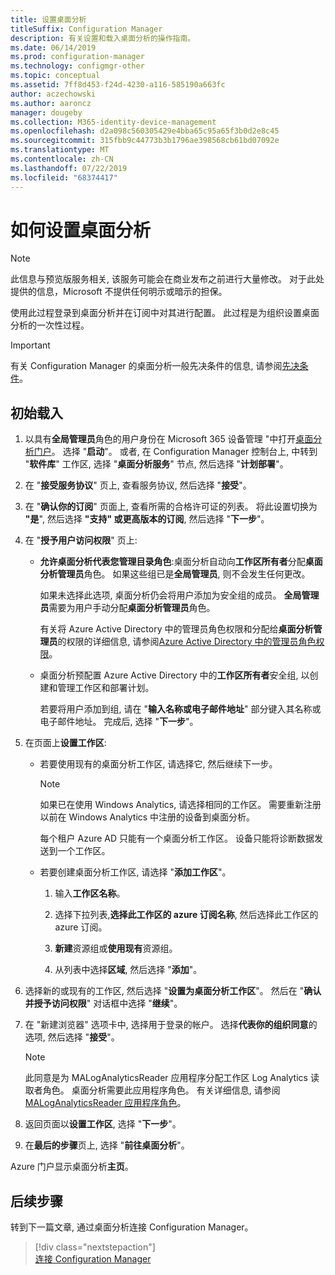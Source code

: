 ```yaml
---
title: 设置桌面分析
titleSuffix: Configuration Manager
description: 有关设置和载入桌面分析的操作指南。
ms.date: 06/14/2019
ms.prod: configuration-manager
ms.technology: configmgr-other
ms.topic: conceptual
ms.assetid: 7ff8d453-f24d-4230-a116-585190a663fc
author: aczechowski
ms.author: aaroncz
manager: dougeby
ms.collection: M365-identity-device-management
ms.openlocfilehash: d2a098c560305429e4bba65c95a65f3b0d2e8c45
ms.sourcegitcommit: 315fbb9c44773b3b1796ae398568cb61bd07092e
ms.translationtype: MT
ms.contentlocale: zh-CN
ms.lasthandoff: 07/22/2019
ms.locfileid: "68374417"
---
```

# <a name="how-to-set-up-desktop-analytics"></a>如何设置桌面分析

> [!Note]  
> 此信息与预览版服务相关, 该服务可能会在商业发布之前进行大量修改。 对于此处提供的信息，Microsoft 不提供任何明示或暗示的担保。  

使用此过程登录到桌面分析并在订阅中对其进行配置。 此过程是为组织设置桌面分析的一次性过程。  


> [!Important]  
> 有关 Configuration Manager 的桌面分析一般先决条件的信息, 请参阅[先决条件](/sccm/desktop-analytics/overview#prerequisites)。  

## <a name="initial-onboarding"></a>初始载入

1. 以具有**全局管理员**角色的用户身份在 Microsoft 365 设备管理 "中打开[桌面分析门户](https://aka.ms/desktopanalytics)。 选择 "**启动**"。 或者, 在 Configuration Manager 控制台上, 中转到 "**软件库**" 工作区, 选择 "**桌面分析服务**" 节点, 然后选择 "**计划部署**"。

2. 在 "**接受服务协议**" 页上, 查看服务协议, 然后选择 "**接受**"。  

3. 在 "**确认你的订阅**" 页面上, 查看所需的合格许可证的列表。 将此设置切换为 **"是**", 然后选择 **"支持" 或更高版本的订阅**, 然后选择 "**下一步**"。  

4. 在 "**授予用户访问权限**" 页上:

    - **允许桌面分析代表您管理目录角色**:桌面分析自动向**工作区所有者**分配**桌面分析管理员**角色。 如果这些组已是**全局管理员**, 则不会发生任何更改。

        如果未选择此选项, 桌面分析仍会将用户添加为安全组的成员。 **全局管理员**需要为用户手动分配**桌面分析管理员**角色。   

        有关将 Azure Active Directory 中的管理员角色权限和分配给**桌面分析管理员**的权限的详细信息, 请参阅[Azure Active Directory 中的管理员角色权限](https://docs.microsoft.com/azure/active-directory/users-groups-roles/directory-assign-admin-roles)。  

    - 桌面分析预配置 Azure Active Directory 中的**工作区所有者**安全组, 以创建和管理工作区和部署计划。 

        若要将用户添加到组, 请在 "**输入名称或电子邮件地址**" 部分键入其名称或电子邮件地址。 完成后, 选择 "**下一步**"。

5. 在页面上**设置工作区**:  

    - 若要使用现有的桌面分析工作区, 请选择它, 然后继续下一步。  

        > [!Note]  
        > 如果已在使用 Windows Analytics, 请选择相同的工作区。 需要重新注册以前在 Windows Analytics 中注册的设备到桌面分析。
        >
        > 每个租户 Azure AD 只能有一个桌面分析工作区。 设备只能将诊断数据发送到一个工作区。  

    - 若要创建桌面分析工作区, 请选择 "**添加工作区**"。  

        1. 输入**工作区名称**。<!--do we have any guidance for this name?-->  

        2. 选择下拉列表,**选择此工作区的 azure 订阅名称**, 然后选择此工作区的 azure 订阅。  

        3. **新建**资源组或**使用现有**资源组。

        4. 从列表中选择**区域**, 然后选择 "**添加**"。  

6. 选择新的或现有的工作区, 然后选择 "**设置为桌面分析工作区**"。  然后在 "**确认并授予访问权限**" 对话框中选择 "**继续**"。  

7. 在 "新建浏览器" 选项卡中, 选择用于登录的帐户。 选择**代表你的组织同意**的选项, 然后选择 "**接受**"。  

    > [!Note]  
    > 此同意是为 MALogAnalyticsReader 应用程序分配工作区 Log Analytics 读取者角色。 桌面分析需要此应用程序角色。 有关详细信息, 请参阅[MALogAnalyticsReader 应用程序角色](/sccm/desktop-analytics/troubleshooting#bkmk_MALogAnalyticsReader)。  

8. 返回页面以**设置工作区**, 选择 "**下一步**"。  

9. 在**最后的步骤**页上, 选择 "**前往桌面分析**"。

Azure 门户显示桌面分析**主页**。


## <a name="next-steps"></a>后续步骤

转到下一篇文章, 通过桌面分析连接 Configuration Manager。
> [!div class="nextstepaction"]  
> [连接 Configuration Manager](/sccm/desktop-analytics/connect-configmgr)  
